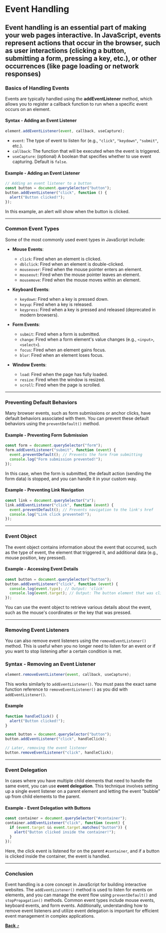 # Event Handling

## Event handling is an essential part of making your web pages interactive. In JavaScript, events represent actions that occur in the browser, such as user interactions (clicking a button, submitting a form, pressing a key, etc.), or other occurrences (like page loading or network responses)

### Basics of Handling Events

Events are typically handled using the **addEventListener** method, which allows you to register a callback function to run when a specific event occurs on an element.

#### Syntax - Adding an Event Listener

```js
element.addEventListener(event, callback, useCapture);
```

- `event`: The type of event to listen for (e.g., `"click"`, `"keydown"`, `"submit"`, etc.).
- `callback`: The function that will be executed when the event is triggered.
- `useCapture`: (optional) A boolean that specifies whether to use event capturing. Default is `false`.

#### Example - Adding an Event Listener

```js
// Adding an event listener to a button
const button = document.querySelector("button");
button.addEventListener("click", function () {
  alert("Button clicked!");
});
```

In this example, an alert will show when the button is clicked.

---

### Common Event Types

Some of the most commonly used event types in JavaScript include:

- **Mouse Events**:
  - `click`: Fired when an element is clicked.
  - `dblclick`: Fired when an element is double-clicked.
  - `mouseover`: Fired when the mouse pointer enters an element.
  - `mouseout`: Fired when the mouse pointer leaves an element.
  - `mousemove`: Fired when the mouse moves within an element.
- **Keyboard Events**:
  - `keydown`: Fired when a key is pressed down.
  - `keyup`: Fired when a key is released.
  - `keypress`: Fired when a key is pressed and released (deprecated in modern browsers).
- **Form Events**:

  - `submit`: Fired when a form is submitted.
  - `change`: Fired when a form element's value changes (e.g., `<input>`, `<select>`).
  - `focus`: Fired when an element gains focus.
  - `blur`: Fired when an element loses focus.

- **Window Events**:
  - `load`: Fired when the page has fully loaded.
  - `resize`: Fired when the window is resized.
  - `scroll`: Fired when the page is scrolled.

---

### Preventing Default Behaviors

Many browser events, such as form submissions or anchor clicks, have default behaviors associated with them. You can prevent these default behaviors using the `preventDefault()` method.

#### Example - Preventing Form Submission

```js
const form = document.querySelector("form");
form.addEventListener("submit", function (event) {
  event.preventDefault(); // Prevents the form from submitting
  console.log("Form submission prevented!");
});
```

In this case, when the form is submitted, the default action (sending the form data) is stopped, and you can handle it in your custom way.

#### Example - Preventing Link Navigation

```js
const link = document.querySelector("a");
link.addEventListener("click", function (event) {
  event.preventDefault(); // Prevents navigation to the link's href
  console.log("Link click prevented!");
});
```

---

### Event Object

The event object contains information about the event that occurred, such as the type of event, the element that triggered it, and additional data (e.g., mouse position, key pressed).

#### Example - Accessing Event Details

```js
const button = document.querySelector("button");
button.addEventListener("click", function (event) {
  console.log(event.type); // Output: 'click'
  console.log(event.target); // Output: The button element that was clicked
});
```

You can use the event object to retrieve various details about the event, such as the mouse's coordinates or the key that was pressed.

---

### Removing Event Listeners

You can also remove event listeners using the `removeEventListener()` method. This is useful when you no longer need to listen for an event or if you want to stop listening after a certain condition is met.

### Syntax - Removing an Event Listener

```js
element.removeEventListener(event, callback, useCapture);
```

This works similarly to `addEventListener()`. You must pass the exact same function reference to `removeEventListener()` as you did with `addEventListener()`.

#### Example

```js
function handleClick() {
  alert("Button clicked!");
}

const button = document.querySelector("button");
button.addEventListener("click", handleClick);

// Later, removing the event listener
button.removeEventListener("click", handleClick);
```

---

### Event Delegation

In cases where you have multiple child elements that need to handle the same event, you can use **event delegation**. This technique involves setting up a single event listener on a parent element and letting the event "bubble" up from child elements to the parent.

#### Example - Event Delegation with Buttons

```js
const container = document.querySelector("#container");
container.addEventListener("click", function (event) {
  if (event.target && event.target.matches("button")) {
    alert("Button clicked inside the container!");
  }
});
```

Here, the click event is listened for on the parent `#container`, and if a button is clicked inside the container, the event is handled.

---

### Conclusion

Event handling is a core concept in JavaScript for building interactive websites. The `addEventListener()` method is used to listen for events on elements, and you can manage the event flow using `preventDefault()` and `stopPropagation()` methods. Common event types include mouse events, keyboard events, and form events. Additionally, understanding how to remove event listeners and utilize event delegation is important for efficient event management in complex applications.

[**Back** ⤴️](https://github.com/Stei-ITstudents/Javascript-Concepts_Before-ReactJs/tree/main)
